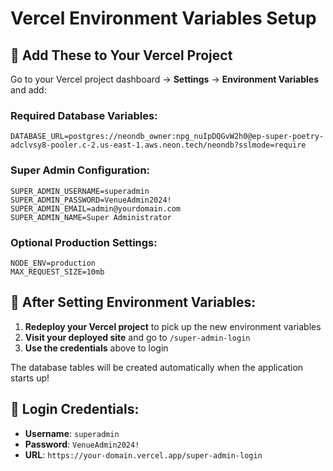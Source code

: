 # Vercel Environment Variables Setup

## 🚀 Add These to Your Vercel Project

Go to your Vercel project dashboard → **Settings** → **Environment Variables** and add:

### Required Database Variables:
```
DATABASE_URL=postgres://neondb_owner:npg_nuIpDQGvW2h0@ep-super-poetry-adclvsy8-pooler.c-2.us-east-1.aws.neon.tech/neondb?sslmode=require
```

### Super Admin Configuration:
```
SUPER_ADMIN_USERNAME=superadmin
SUPER_ADMIN_PASSWORD=VenueAdmin2024!
SUPER_ADMIN_EMAIL=admin@yourdomain.com
SUPER_ADMIN_NAME=Super Administrator
```

### Optional Production Settings:
```
NODE_ENV=production
MAX_REQUEST_SIZE=10mb
```

## 🎯 After Setting Environment Variables:

1. **Redeploy your Vercel project** to pick up the new environment variables
2. **Visit your deployed site** and go to `/super-admin-login`
3. **Use the credentials** above to login

The database tables will be created automatically when the application starts up!

## 🔑 Login Credentials:
- **Username**: `superadmin`
- **Password**: `VenueAdmin2024!`
- **URL**: `https://your-domain.vercel.app/super-admin-login`